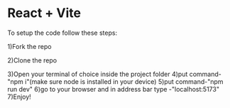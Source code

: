 # React + Vite

To setup the code follow these steps:


1)Fork the repo


2)Clone the repo


3)Open your terminal of choice inside the project folder
4)put command-"npm i"(make sure node is installed in your device)
5)put command-"npm run dev"
6)go to your browser and in address bar type -"localhost:5173"
7)Enjoy!

